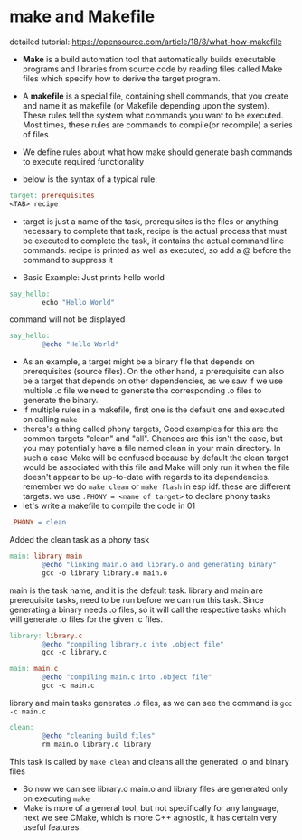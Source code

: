 # make and Makefile

detailed tutorial: https://opensource.com/article/18/8/what-how-makefile

* **Make** is a build automation tool that automatically builds executable programs and libraries from source code by reading files called Make files which specify how to derive the target program.
* A **makefile** is a special file, containing shell commands, that you create and name it as makefile (or Makefile depending upon the system). These rules tell the system what commands you want to be executed. Most times, these rules are commands to compile(or recompile) a series of files
* We define rules about what how make should generate bash commands to execute required functionality

* below is the syntax of a typical rule:

```Makefile
target: prerequisites
<TAB> recipe
```
* target is just a name of the task, prerequisites is the files or anything necessary to complete that task, recipe is the actual process that must be executed to complete the task, it contains the actual command line commands. recipe is printed as well as executed, so add a @ before the command to suppress it

* Basic Example: Just prints hello world
```Makefile
say_hello:
        echo "Hello World"
```
command will not be displayed
```Makefile
say_hello:
        @echo "Hello World"
```

* As an example, a target might be a binary file that depends on prerequisites (source files). On the other hand, a prerequisite can also be a target that depends on other dependencies, as we saw if we use multiple .c file we need to generate the corresponding .o files to generate the binary.
* If multiple rules in a makefile, first one is the default one and executed on calling `make`
* theres's a thing called phony targets, Good examples for this are the common targets "clean" and "all". Chances are this isn't the case, but you may potentially have a file named clean in your main directory. In such a case Make will be confused because by default the clean target would be associated with this file and Make will only run it when the file doesn't appear to be up-to-date with regards to its dependencies. remember we do `make clean` or `make flash` in esp idf. these are different targets. we use `.PHONY = <name of target>` to declare phony tasks
* let's write a makefile to compile the code in 01

```Makefile
.PHONY = clean
```
Added the clean task as a phony task
```Makefile
main: library main
		@echo "linking main.o and library.o and generating binary"
		gcc -o library library.o main.o
```
main is the task name, and it is the default task. library and main are prerequisite tasks, need to be run before we can run this task. Since generating a binary needs .o files, so it will call the respective tasks which will generate .o files for the given .c files.
```Makefile
library: library.c
		@echo "compiling library.c into .object file"
		gcc -c library.c
```
```Makefile
main: main.c
		@echo "compiling main.c into .object file"
		gcc -c main.c
```
library and main tasks generates .o files, as we can see the command is `gcc -c main.c`
```Makefile
clean: 
		@echo "cleaning build files"
		rm main.o library.o library
```
This task is called by `make clean` and cleans all the generated .o and binary files
* So now we can see library.o main.o and library files are generated only on executing `make` 
* Make is more of a general tool, but not specifically for any language, next we see CMake, which is more C++ agnostic, it has certain very useful features.
